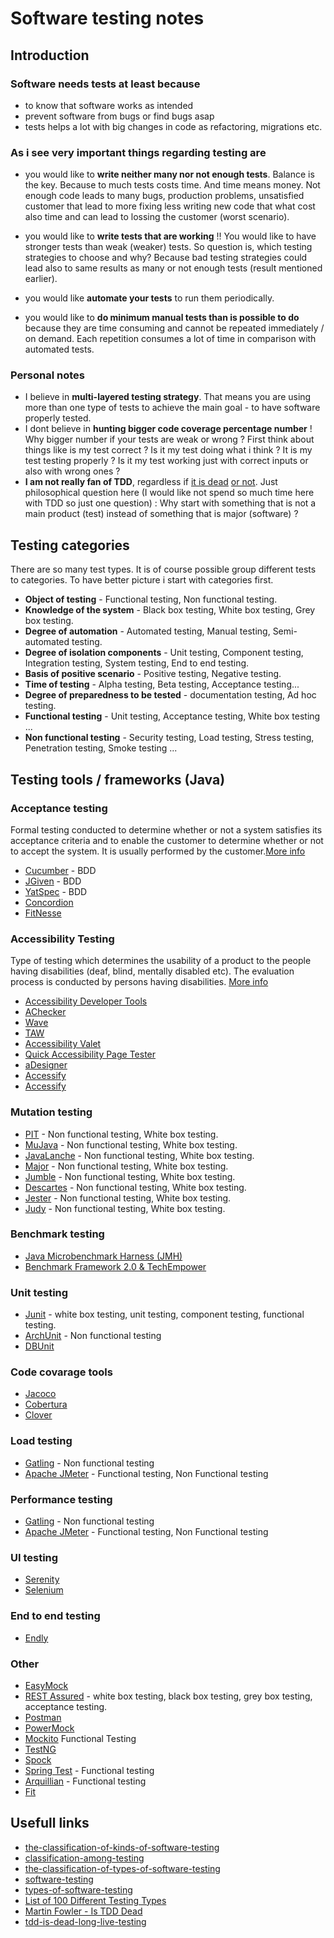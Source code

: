 # Software testing notes #

## Introduction ##

### Software needs tests at least because ###

-   to know that software works as intended
-   prevent software from bugs or find bugs asap
-   tests helps a lot with big changes in code as refactoring, migrations etc.

### As i see very important things regarding testing are ###

-   you would like to **write neither many nor not enough tests**. Balance is the key. Because to much tests costs time. And time means money. Not enough code leads to many bugs, production problems, unsatisfied customer that lead to more fixing less writing new code that what cost also time and can lead to lossing the customer (worst scenario). 

-   you would like to **write tests that are working** !! You would like to have stronger tests than weak (weaker) tests. So question is, which testing strategies to choose and why? Because bad testing strategies could lead also to same results as many or not enough tests (result mentioned earlier).

-   you would like **automate your tests** to run them periodically. 

-   you would like to **do minimum manual tests than is possible to do** because they are time consuming and cannot be repeated immediately / on demand. Each repetition consumes a lot of time in comparison with automated tests.

### Personal notes ###

-   I believe in **multi-layered testing strategy**. That means you are using more than one type of tests to achieve the main goal - to have software properly tested. 
-   I dont believe in **hunting bigger code coverage percentage number** ! Why bigger number if your tests are weak or wrong ? First think about things like is my test correct ? Is it my test doing what i think ? It is my test testing properly ? Is it my test working just with correct inputs or also with wrong ones ?
- **I am not really fan of TDD**, regardless if [it is dead](https://martinfowler.com/articles/is-tdd-dead/) [or not](http://david.heinemeierhansson.com/2014/tdd-is-dead-long-live-testing.html). Just philosophical question here (I would like not spend so much time here with TDD so just one question) : Why start with something that is not a main product (test) instead of something that is major (software) ? 


## Testing categories ##

There are so many test types. It is of course possible group different tests to categories. To have better picture i start with categories first. 

-   **Object of testing** - Functional testing, Non functional testing.
-   **Knowledge of the system** - Black box testing, White box testing, Grey box testing.
-   **Degree of automation** - Automated testing, Manual testing, Semi-automated testing.
-   **Degree of isolation components** - Unit testing, Component testing, Integration testing, System testing, End to end testing.
-   **Basis of positive scenario** - Positive testing, Negative testing.
-   **Time of testing** - Alpha testing, Beta testing, Acceptance testing...
-   **Degree of preparedness to be tested** - documentation testing, Ad hoc testing.
-   **Functional testing** - Unit testing, Acceptance testing, White box testing ...
-   **Non functional testing** - Security testing, Load testing, Stress testing, Penetration testing, Smoke testing ...


## Testing tools / frameworks (Java) ##

### Acceptance testing ###

Formal testing conducted to determine whether or not a system satisfies its acceptance criteria and to enable the customer to determine whether or not to accept the system. It is usually performed by the customer.[More info](https://www.guru99.com/user-acceptance-testing.html)

-   [Cucumber](https://cucumber.io) - BDD
-   [JGiven](http://jgiven.org) - BDD
-   [YatSpec](https://github.com/bodar/yatspec) - BDD
-   [Concordion](https://concordion.org)
-   [FitNesse](http://www.fitnesse.org)

### Accessibility Testing ###

Type of testing which determines the usability of a product to the people having disabilities (deaf, blind, mentally disabled etc). The evaluation process is conducted by persons having disabilities. [More info](https://www.guru99.com/accessibility-testing.html)

-   [Accessibility Developer Tools](https://chrome.google.com/webstore/detail/accessibility-developer-t/fpkknkljclfencbdbgkenhalefipecmb?hl=en)
-   [AChecker](https://achecker.ca/checker/index.php)
-   [Wave](http://wave.webaim.org)
-   [TAW](https://www.tawdis.net)
-   [Accessibility Valet](http://valet.webthing.com/access/url.html)
-   [Quick Accessibility Page Tester](https://accessify.com/tools-and-wizards/accessibility-tools/favelets/quick-page-test/)
-   [aDesigner](http://www.eclipse.org/actf/downloads/tools/aDesigner/)
-   [Accessify](https://accessify.com/tools-and-wizards/accessibility-tools/favelets/quick-page-test/)
-   [Accessify](https://accessify.com/tools-and-wizards/accessibility-tools/favelets/quick-page-test/)

### Mutation testing ###

-   [PIT](http://pitest.org) - Non functional testing, White box testing.
-   [MuJava](https://cs.gmu.edu/~offutt/mujava/) - Non functional testing, White box testing.
-   [JavaLanche](https://github.com/david-schuler/javalanche) - Non functional testing, White box testing.
-   [Major](http://mutation-testing.org) - Non functional testing, White box testing.
-   [Jumble](http://jumble.sourceforge.net) - Non functional testing, White box testing.
-   [Descartes](https://github.com/STAMP-project/pitest-descartes) - Non functional testing, White box testing.
-   [Jester](http://jester.sourceforge.net) - Non functional testing, White box testing.
-   [Judy](http://madeyski.e-informatyka.pl/tools/judy/) - Non functional testing, White box testing.

### Benchmark testing ###

-   [Java Microbenchmark Harness (JMH)](https://github.com/peterszatmary/jmh-benchmark-demo)
-   [Benchmark Framework 2.0 & TechEmpower](https://www.techempower.com/benchmarks/)

### Unit testing ###

-   [Junit]() - white box testing, unit testing, component testing, functional testing.
-   [ArchUnit](https://github.com/TNG/ArchUnit) - Non functional testing
-   [DBUnit](http://dbunit.sourceforge.net)

### Code covarage tools ###

-   [Jacoco]()
-   [Cobertura]()
-   [Clover]()

### Load testing ###

-   [Gatling]() - Non functional testing
-   [Apache JMeter]() - Functional testing, Non Functional testing

### Performance testing ###

-   [Gatling]() - Non functional testing
-   [Apache JMeter]() - Functional testing, Non Functional testing

### UI testing ###

-   [Serenity]()
-   [Selenium](https://www.seleniumhq.org)

### End to end testing ###

-   [Endly](https://github.com/viant/endly/)

### Other ###

-   [EasyMock](http://easymock.org)
-   [REST Assured]() - white box testing, black box testing, grey box testing, acceptance testing.
-   [Postman](https://www.getpostman.com)
-   [PowerMock](https://github.com/powermock/powermock)
-   [Mockito](https://site.mockito.org) Functional Testing
-   [TestNG](https://testng.org/doc/index.html)
-   [Spock](http://spockframework.org)
-   [Spring Test]() - Functional testing
-   [Arquillian]() - Functional testing
-   [Fit](http://fit.c2.com)


## Usefull links ##

-   [the-classification-of-kinds-of-software-testing](http://blog.qatestlab.com/2011/04/09/the-classification-of-kinds-of-software-testing/)
-   [classification-among-testing](https://www.softwaretestinggenius.com/classification-among-testing/)
-   [the-classification-of-types-of-software-testing](https://www.utest.com/articles/the-classification-of-types-of-software-testing)
-   [software-testing](https://www.guru99.com/software-testing.html)
-   [types-of-software-testing](https://www.softwaretestinghelp.com/types-of-software-testing/) 
-   [List of 100 Different Testing Types](https://www.guru99.com/types-of-software-testing.html)
-   [Martin Fowler - Is TDD Dead](https://martinfowler.com/articles/is-tdd-dead/)
-   [tdd-is-dead-long-live-testing](http://david.heinemeierhansson.com/2014/tdd-is-dead-long-live-testing.html)

